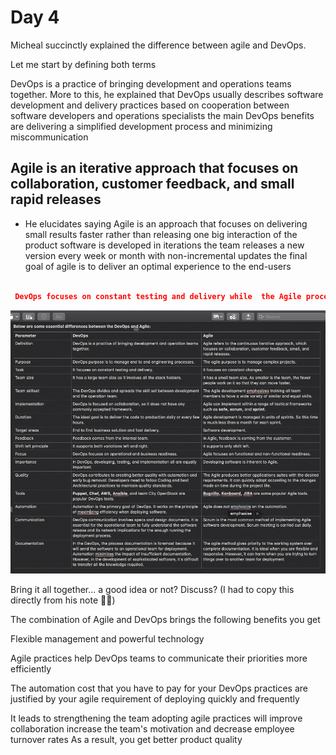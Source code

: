 # Day 4

Micheal succinctly explained the difference between agile and DevOps.

Let me start by defining both terms

 DevOps is a practice of bringing development and operations teams together. More to this, he explained that DevOps usually describes software development and delivery practices based on cooperation between software developers and operations specialists the main DevOps benefits are delivering a simplified development process and minimizing miscommunication

## Agile is an iterative approach that focuses on collaboration, customer feedback, and small rapid releases

* He elucidates saying Agile is an approach that focuses on delivering small results faster rather than releasing one big interaction of the product software is developed in iterations the team releases a new version every week or month with non-incremental updates the final goal of agile is to deliver an optimal experience to the end-users

```json

 DevOps focuses on constant testing and delivery while  the Agile process focuses on constant changes

 ```

![Devops in loop](./images/agilevsdevops.jpg)

Bring it all together... a good idea or not? Discuss? (I had to copy this directly from his note 🙈🙊)

The combination of Agile and DevOps brings the following benefits you get

  Flexible management and powerful technology

  Agile practices help DevOps teams to communicate their priorities more efficiently

  The automation cost that you have to pay for your DevOps practices are justified by your agile requirement of deploying quickly and frequently

  It leads to strengthening the team adopting agile practices will improve collaboration increase the team's motivation and decrease employee turnover rates
  As a result, you get better product quality
